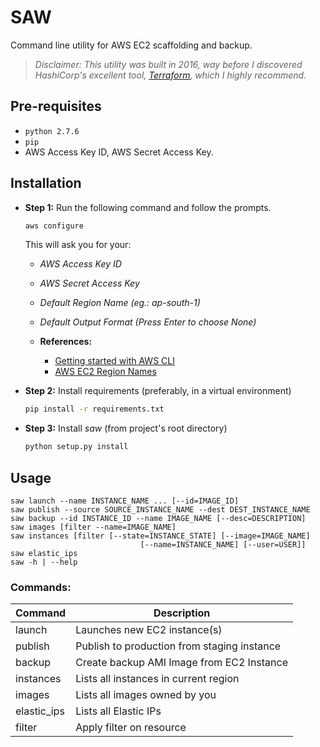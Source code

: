 # SAW

Command line utility for AWS EC2 scaffolding and backup.

> _Disclaimer: This utility was built in 2016, way before I discovered HashiCorp's excellent tool, [Terraform](https://www.hashicorp.com/products/terraform), which I highly recommend._

## Pre-requisites

- `python 2.7.6`
- `pip`
- AWS Access Key ID, AWS Secret Access Key.

## Installation

- **Step 1:** Run the following command and follow the prompts.
    
    ```sh
    aws configure
    ```
    
    This will ask you for your:
    - *AWS Access Key ID*
    - *AWS Secret Access Key*
    - *Default Region Name (eg.: ap-south-1)*
    - *Default Output Format (Press Enter to choose None)*

    - **References:**
        - [Getting started with AWS CLI](http://docs.aws.amazon.com/cli/latest/userguide/cli-chap-getting-started.html)
        - [AWS EC2 Region Names](http://docs.aws.amazon.com/general/latest/gr/rande.html#ec2_region)

- **Step 2:** Install requirements (preferably, in a virtual environment)

    ```sh
    pip install -r requirements.txt
    ```

- **Step 3:** Install *saw* (from project's root directory)
        
    ```sh
    python setup.py install
    ```

## Usage
    
    saw launch --name INSTANCE_NAME ... [--id=IMAGE_ID]
    saw publish --source SOURCE_INSTANCE_NAME --dest DEST_INSTANCE_NAME
    saw backup --id INSTANCE_ID --name IMAGE_NAME [--desc=DESCRIPTION]
    saw images [filter --name=IMAGE_NAME]
    saw instances [filter [--state=INSTANCE_STATE] [--image=IMAGE_NAME] 
                                 [--name=INSTANCE_NAME] [--user=USER]]
    saw elastic_ips
    saw -h | --help

### Commands:

| Command     | Description                                 |
|-------------|---------------------------------------------|
| launch      | Launches new EC2 instance(s)                |
| publish     | Publish to production from staging instance |
| backup      | Create backup AMI Image from EC2 Instance   |
| instances   | Lists all instances in current region       |
| images      | Lists all images owned by you               |
| elastic_ips | Lists all Elastic IPs                       |
| filter      | Apply filter on resource                    |
